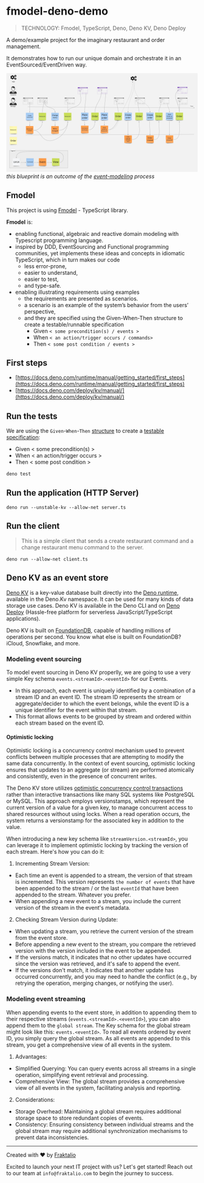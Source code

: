 # fmodel-deno-demo

> TECHNOLOGY: Fmodel, TypeScript, Deno, Deno KV, Deno Deploy

A demo/example project for the imaginary restaurant and order management.


It demonstrates how to run our unique domain and orchestrate it in an
EventSourced/EventDriven way.

![event model image](.assets/restaurant-model.jpg) _this blueprint is an outcome
of the [event-modeling](https://eventmodeling.org/posts/what-is-event-modeling/)
process_

## Fmodel

This project is using [Fmodel](https://github.com/fraktalio/fmodel-ts) -
TypeScript library.

**Fmodel** is:

- enabling functional, algebraic and reactive domain modeling with Typescript
  programming language.
- inspired by DDD, EventSourcing and Functional programming communities, yet
  implements these ideas and concepts in idiomatic TypeScript, which in turn
  makes our code
  - less error-prone,
  - easier to understand,
  - easier to test,
  - and type-safe.
- enabling illustrating requirements using examples
  - the requirements are presented as scenarios.
  - a scenario is an example of the system’s behavior from the users’
    perspective,
  - and they are specified using the Given-When-Then structure to create a
    testable/runnable specification
    - Given `< some precondition(s) / events >`
    - When `< an action/trigger occurs / commands>`
    - Then `< some post condition / events >`

## First steps

- [https://docs.deno.com/runtime/manual/getting_started/first_steps](https://docs.deno.com/runtime/manual/getting_started/first_steps)
- [https://docs.deno.com/deploy/kv/manual/](https://docs.deno.com/deploy/kv/manual/)

## Run the tests

We are using the `Given`-`When`-`Then` [structure](test_specification.ts) to
create a [testable specification](lib/domain_test.ts):

- Given < some precondition(s) >
- When < an action/trigger occurs >
- Then < some post condition >

```shell
deno test
```

## Run the application (HTTP Server)

```shell
deno run --unstable-kv --allow-net server.ts
```

## Run the client

> This is a simple client that sends a create restaurant command and a change restaurant menu command to the server.

```shell
deno run --allow-net client.ts
```

## Deno KV as an event store

[Deno KV](https://docs.deno.com/deploy/kv/manual/) is a key-value database built
directly into the [Deno runtime](https://deno.com/), available in the Deno.Kv
namespace. It can be used for many kinds of data storage use cases. Deno KV is
available in the Deno CLI and on [Deno Deploy](https://deno.com/deploy)
(Hassle-free platform for serverless JavaScript/TypeScript applications).

Deno KV is built on
[FoundationDB](https://apple.github.io/foundationdb/index.html), capable of
handling millions of operations per second. You know what else is built on
FoundationDB? iCloud, Snowflake, and more.

### Modeling event sourcing

To model event sourcing in Deno KV properlly, we are going to use a very simple
Key schema `events.<streamId>.<eventId>` for our Events.

- In this approach, each event is uniquely identified by a combination of a
  stream ID and an event ID. The stream ID represents the stream or
  aggregate/decider to which the event belongs, while the event ID is a unique
  identifier for the event within that stream.
- This format allows events to be grouped by stream and ordered within each
  stream based on the event ID.

#### Optimistic locking

Optimistic locking is a concurrency control mechanism used to prevent conflicts
between multiple processes that are attempting to modify the same data
concurrently. In the context of event sourcing, optimistic locking ensures that
updates to an aggregate (or stream) are performed atomically and consistently,
even in the presence of concurrent writes.

The Deno KV store utilizes
[optimistic concurrency control transactions](https://docs.deno.com/deploy/kv/manual/transactions)
rather than interactive transactions like many SQL systems like PostgreSQL or
MySQL. This approach employs versionstamps, which represent the current version
of a value for a given key, to manage concurrent access to shared resources
without using locks. When a read operation occurs, the system returns a
versionstamp for the associated key in addition to the value.

When introducing a new key schema like `streamVersion.<streamId>`, you can
leverage it to implement optimistic locking by tracking the version of each
stream. Here's how you can do it:

1. Incrementing Stream Version:

- Each time an event is appended to a stream, the version of that stream is
  incremented. This version represents `the number of events` that have been
  appended to the stream / or the last `eventId` that have been appended to the
  stream. Whatever you prefer.
- When appending a new event to a stream, you include the current version of the
  stream in the event's metadata.

2. Checking Stream Version during Update:

- When updating a stream, you retrieve the current version of the stream from
  the event store.
- Before appending a new event to the stream, you compare the retrieved version
  with the version included in the event to be appended.
- If the versions match, it indicates that no other updates have occurred since
  the version was retrieved, and it's safe to append the event.
- If the versions don't match, it indicates that another update has occurred
  concurrently, and you may need to handle the conflict (e.g., by retrying the
  operation, merging changes, or notifying the user).

### Modeling event streaming

When appending events to the event store, in addition to appending them to their
respective streams (`events.<streamId>.<eventId>`), you can also append them to
the `global stream`. The Key schema for the global stream might look like this:
`events.<eventId>`. To read all events ordered by event ID, you simply query the
global stream. As all events are appended to this stream, you get a
comprehensive view of all events in the system.

1. Advantages:

- Simplified Querying: You can query events across all streams in a single
  operation, simplifying event retrieval and processing.
- Comprehensive View: The global stream provides a comprehensive view of all
  events in the system, facilitating analysis and reporting.

2. Considerations:

- Storage Overhead: Maintaining a global stream requires additional storage
  space to store redundant copies of events.
- Consistency: Ensuring consistency between individual streams and the global
  stream may require additional synchronization mechanisms to prevent data
  inconsistencies.

---

Created with :heart: by [Fraktalio](https://fraktalio.com/)

Excited to launch your next IT project with us? Let's get started! Reach out to
our team at `info@fraktalio.com` to begin the journey to success.
